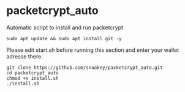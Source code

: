# packetcrypt_auto
Automatic script to install and run packetcrypt
<br>

```
sudo apt update && sudo apt install git -y
```
Please edit start.sh before running this section and enter your wallet adresse there.
```
git clone https://github.com/snaakey/packetcrypt_auto.git
cd packetcrypt_auto
chmod +x install.sh
./install.sh
